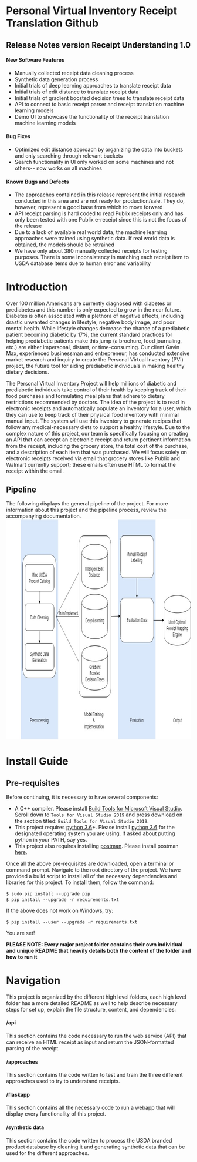 
# Personal Virtual Inventory Receipt Translation Github

## Release Notes version Receipt Understanding 1.0

#### New Software Features
* Manually collected receipt data cleaning process
* Synthetic data generation process
* Initial trials of deep learning approaches to translate receipt data
* Initial trials of edit distance to translate receipt data
* Initial trials of gradient boosted decision trees to translate receipt data
* API to connect to basic receipt parser and receipt translation machine learning models
* Demo UI to showcase the functionality of the receipt translation machine learning models

#### Bug Fixes
* Optimized edit distance approach by organizing the data into buckets and only searching through relevant buckets
* Search functionality in UI only worked on some machines and not others-- now works on all machines

#### Known Bugs and Defects
* The approaches contained in this release represent the initial research conducted in this area and are not ready for production/sale. They do, however, represent a good base from which to move forward
* API receipt parsing is hard coded to read Publix receipts only and has only been tested with one Publix e-receipt since this is not the focus of the release
* Due to a lack of available real world data, the machine learning approaches were trained using synthetic data. If real world data is obtained, the models should be retrained
* We have only about 380 manually collected receipts for testing purposes. There is some inconsistency in matching each receipt item to USDA database items due to human error and variability

# Introduction

Over 100 million Americans are currently diagnosed with diabetes or prediabetes and this number is only expected to grow in the near future. Diabetes is often associated with a plethora of negative effects, including drastic unwanted changes in lifestyle, negative body image, and poor mental health. While lifestyle changes decrease the chance of a prediabetic patient becoming diabetic by 17%, the current standard practices for helping prediabetic patients make this jump (a brochure, food journaling, etc.) are either impersonal, distant, or time-consuming. Our client Gavin Max, experienced businessman and entrepreneur, has conducted extensive market research and inquiry to create the Personal Virtual Inventory (PVI) project, the future tool for aiding prediabetic individuals in making healthy dietary decisions.

The Personal Virtual Inventory Project will help millions of diabetic and prediabetic individuals take control of their health by keeping track of their food purchases and formulating meal plans that adhere to dietary restrictions recommended by doctors. The idea of the project is to read in electronic receipts and automatically populate an inventory for a user, which they can use to keep track of their physical food inventory with minimal manual input. The system will use this inventory to generate recipes that follow any medical-necessary diets to support a healthy lifestyle. Due to the complex nature of this project, our team is specifically focusing on creating an API that can accept an electronic receipt and return pertinent information from the receipt, including the grocery store, the total cost of the purchase, and a description of each item that was purchased. We will focus solely on electronic receipts received via email that grocery stores like Publix and Walmart currently support; these emails often use HTML to format the receipt within the email.

## Pipeline

The following displays the general pipeline of the project. For more information about this project and the pipeline process, review the accompanying documentation. 
<img src="imgs/Pipeline_Static.jpg" width="1000" height="600">

# Install Guide

## Pre-requisites
Before continuing, it is necessary to have several components:
* A C++ compiler. Please install [Build Tools for Microsoft Visual Studio]([https://visualstudio.microsoft.com/downloads/#build-tools-for-visual-studio-2017](https://visualstudio.microsoft.com/downloads/#build-tools-for-visual-studio-2017)). Scroll down to `Tools for Visual Studio 2019` and press download on the section titled: `Build Tools for Visual Studio 2019`. 
* This project requires [python 3.6](https://www.python.org/downloads/)+. Please install [python 3.6](https://www.python.org/downloads/) for the designated operating system you are using. If asked about putting python in your PATH, say yes. 
* This project also requires installing [postman](https://www.getpostman.com/downloads/). Please install postman [here](https://www.getpostman.com/downloads/).

Once all the above pre-requisites are downloaded, open a terminal or command prompt. Navigate to the root directory of the project. We have provided a build script to install all of the necessary dependencies and libraries for this project. To install them, follow the command:
```
$ sudo pip install --upgrade pip
$ pip install --upgrade -r requirements.txt
```
If the above does not work on Windows, try:
```
$ pip install --user --upgrade -r requirements.txt
```
You are set!

**PLEASE NOTE: Every major project folder contains their own individual and unique README that heavily details both the content of the folder and how to run it**




# Navigation

This project is organized by the different high level folders, each high level folder has a more detailed README as well to help describe necessary steps for set up, explain the file structure, content, and dependencies: 

#### /api
This section contains the code necessary to run the web service (API) that can receive an HTML receipt as input and return the JSON-formatted parsing of the receipt.
#### /approaches
This section contains the code written to test and train the three different approaches used to try to understand receipts.
#### /flaskapp 
This section contains all the necessary code to run a webapp that will display every functionality of this project. 
#### /synthetic data 
This section contains the code written to process the USDA branded product database by cleaning it and generating synthetic data that can be used for the different approaches.